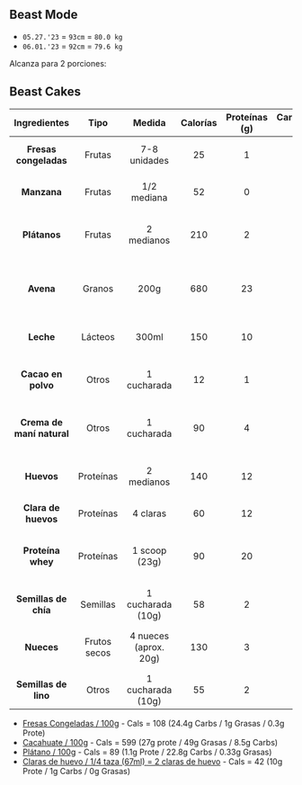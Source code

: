 ## Beast Mode

- `05.27.'23` = `93cm` = `80.0 kg`
- `06.01.'23` = `92cm` = `79.6 kg`

Alcanza para 2 porciones:

## Beast Cakes



|      **Ingredientes**     |   **Tipo**   |       **Medida**      | **Calorías** | **Proteínas (g)** | **Carbohidratos (g)** | **Grasas (g)** |             **Micronutrientes**            |                     **Descripción**                     |
|:-------------------------:|:------------:|:---------------------:|:------------:|:-----------------:|:---------------------:|:--------------:|:------------------------------------------:|:-------------------------------------------------------:|
|   **Fresas congeladas**   | Frutas       | 7-8 unidades          | 25           | 1                 | 6                     | 0              | Vitamina C, antioxidantes                  | Ricas en vitamina C y antioxidantes                     |
|        **Manzana**        | Frutas       | 1/2 mediana           | 52           | 0                 | 14                    | 0              | Fibra, antioxidantes                       | Fuente de fibra y antioxidantes                         |
|        **Plátanos**       | Frutas       | 2 medianos            | 210          | 2                 | 54                    | 1              | Potasio                                    | Ricos en potasio y energía natural                      |
|         **Avena**         | Granos       | 200g                  | 680          | 23                | 109                   | 12             | Fibra, carbohidratos de liberación lenta   | Fuente de fibra y carbohidratos de liberación lenta     |
|         **Leche**         | Lácteos      | 300ml                 | 150          | 10                | 15                    | 5              | Calcio, proteínas                          | Buena fuente de calcio y proteínas                      |
|     **Cacao en polvo**    | Otros        | 1 cucharada           | 12           | 1                 | 3                     | 0              | Antioxidantes, magnesio                    | Rico en antioxidantes y fuente de magnesio              |
| **Crema de maní natural** | Otros        | 1 cucharada           | 90           | 4                 | 3                     | 7              | Grasas saludables, proteína                | Fuente de grasas saludables y proteína                  |
|         **Huevos**        | Proteínas    | 2 medianos            | 140          | 12                | 1                     | 10             | Proteínas, nutrientes                      | Excelente fuente de proteínas y nutrientes              |
|    **Clara de huevos**    | Proteínas    | 4 claras              | 60           | 12                | 0                     | 0              | Proteínas                                  | Alta fuente de proteínas                                |
|     **Proteína whey**     | Proteínas    | 1 scoop (23g)         | 90           | 20                | 1                     | 1              | Recuperación muscular, desarrollo muscular | Ayuda en la recuperación muscular y desarrollo muscular |
|    **Semillas de chía**   | Semillas     | 1 cucharada (10g)     | 58           | 2                 | 5                     | 4              | Fibra, omega-3, antioxidantes              | Rica en fibra, omega-3 y antioxidantes                  |
|         **Nueces**        | Frutos secos | 4 nueces (aprox. 20g) | 130          | 3                 | 4                     | 12             | Grasas saludables, antioxidantes           | Fuente de grasas saludables y antioxidantes             |
|    **Semillas de lino**   | Otros        | 1 cucharada (10g)     | 55           | 2                 | 3                     | 4              | Fibra, omega-3, lignanos                   | Rica en fibra, omega-3 y antioxidantes                  |



- [Fresas Congeladas / 100g](https://www.myfitnesspal.com/es/food/calories/fresas-congeladas-754225712) - Cals = 108 (24.4g Carbs / 1g Grasas / 0.3g Prote)
- [Cacahuate / 100g](https://fen.org.es/MercadoAlimentosFEN/pdfs/cacahuete.pdf) - Cals = 599 (27g prote / 49g Grasas  / 8.5g Carbs)
- [Plátano / 100g](https://www.fatsecret.com.mx/calor%C3%ADas-nutrici%C3%B3n/gen%C3%A9rico/pl%C3%A1tano?portionid=54068&portionamount=100,000) - Cals = 89 (1.1g Prote / 22.8g Carbs / 0.33g Grasas)
- [Claras de huevo / 1/4 taza (67ml) = 2 claras de huevo](https://www.huevosanjuan.com.mx/blog/detalle/72/di-si-a-las-claras-de-huevo-san-juan) - Cals = 42 (10g Prote / 1g Carbs / 0g Grasas)

